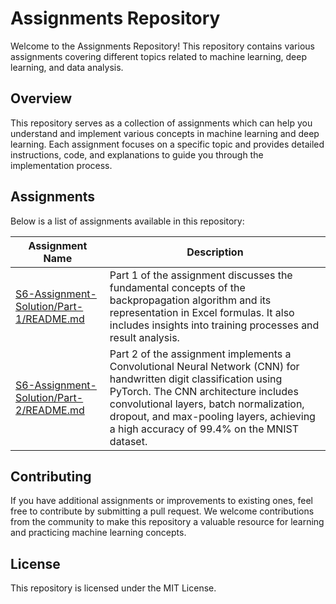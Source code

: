 # Assignments Repository

Welcome to the Assignments Repository! This repository contains various assignments covering different topics related to machine learning, deep learning, and data analysis.

## Overview

This repository serves as a collection of assignments which can help you understand and implement various concepts in machine learning and deep learning. Each assignment focuses on a specific topic and provides detailed instructions, code, and explanations to guide you through the implementation process.

## Assignments

Below is a list of assignments available in this repository:

| Assignment Name             | Description                                                                                                          |
|-----------------------------|----------------------------------------------------------------------------------------------------------------------|
| [S6-Assignment-Solution/Part-1/README.md](S6-Assignment-Solution/Part-1/README.md) | Part 1 of the assignment discusses the fundamental concepts of the backpropagation algorithm and its representation in Excel formulas. It also includes insights into training processes and result analysis. |
| [S6-Assignment-Solution/Part-2/README.md](S6-Assignment-Solution/Part-2/README.md) | Part 2 of the assignment implements a Convolutional Neural Network (CNN) for handwritten digit classification using PyTorch. The CNN architecture includes convolutional layers, batch normalization, dropout, and max-pooling layers, achieving a high accuracy of 99.4% on the MNIST dataset. |

## Contributing

If you have additional assignments or improvements to existing ones, feel free to contribute by submitting a pull request. We welcome contributions from the community to make this repository a valuable resource for learning and practicing machine learning concepts.

## License

This repository is licensed under the MIT License.
